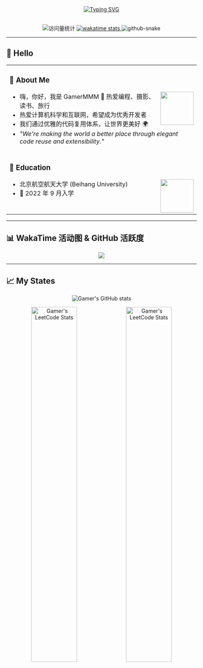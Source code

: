 <div align="center">

<!-- 动态打字效果 -->
[![Typing SVG](https://readme-typing-svg.demolab.com?font=Fira+Code&pause=1000&width=435&lines=你知道人生最要紧的事就是快乐不停)](https://git.io/typing-svg)

<!-- 空行 -->
<div>&nbsp;</div>

<!-- 访问统计 & Wakatime -->
<img src="https://komarev.com/ghpvc/?username=GamerMMM&label=Views&color=orange&style=flat" alt="访问量统计" />
<a href="https://wakatime.com/@GamerMMM">
  <img src="https://wakatime.com/badge/user/42d0678c-368b-448b-9a77-5d21c5b55352.svg" alt="wakatime stats" />
</a>

<!-- 贪吃蛇贡献图 -->
<picture>
  <source media="(prefers-color-scheme: dark)" srcset="https://cdn.jsdelivr.net/gh/GamerMMM/GamerMMM/profile-snake-contrib/github-contribution-grid-snake-dark.svg" />
  <source media="(prefers-color-scheme: light)" srcset="https://cdn.jsdelivr.net/gh/GamerMMM/GamerMMM/profile-snake-contrib/github-contribution-grid-snake.svg" />
  <img alt="github-snake" style="max-width: 100%;" src="https://cdn.jsdelivr.net/gh/GamerMMM/GamerMMM/profile-snake-contrib/github-contribution-grid-snake.svg" />
</picture>

</div>

---

## 🙋 Hello

<table>
<tr><td>

### 🤺 About Me

<img align="right" width="88" src="https://cdn.jsdelivr.net/gh/sun0225SUN/sun0225SUN/assets/images/jobs.png" />

- 嗨，你好，我是 GamerMMM 👋 热爱编程、摄影、读书、旅行  
- 热爱计算机科学和互联网，希望成为优秀开发者  
- 我们通过优雅的代码复用体系，让世界更美好 🌍  
- _"We're making the world a better place through elegant code reuse and extensibility."_

</td></tr>

<tr><td>

### 🏫 Education

<img align="right" width="88" src="https://cdn.jsdelivr.net/gh/sun0225SUN/sun0225SUN/assets/images/yuanze.png" />

- 北京航空航天大学 (Beihang University)  
- 📍 2022 年 9 月入学

</td></tr>
</table>

---

## 📊 WakaTime 活动图 & GitHub 活跃度

<div align="center" style="max-width: 100%;">

<!-- GitHub 活动图 -->
<picture>
  <source media="(prefers-color-scheme: dark)" srcset="https://github-readme-activity-graph.vercel.app/graph?username=GamerMMM&theme=xcode&bg_color=00000000&hide_border=true" />
  <source media="(prefers-color-scheme: light)" srcset="https://github-readme-activity-graph.vercel.app/graph?username=GamerMMM&theme=default&bg_color=00000000&hide_border=true" />
  <img src="https://github-readme-activity-graph.vercel.app/graph?username=GamerMMM&theme=xcode&bg_color=00000000&hide_border=true" style="max-width: 100%;" />
</picture>

</div>

---

## 📈 My States

<div align="center">

![Gamer's GitHub stats](https://github-readme-stats.vercel.app/api?username=GamerMMM&show_icons=true&theme=radical)

<p>
  <img src="https://stats.justsong.cn/api/leetcode/?username=Gamer.&theme=light" alt="Gamer's LeetCode Stats" width="49%" />
  <img src="https://stats.justsong.cn/api/steam" alt="Gamer's LeetCode Stats" width="49%" /> 
</p>


</div>
